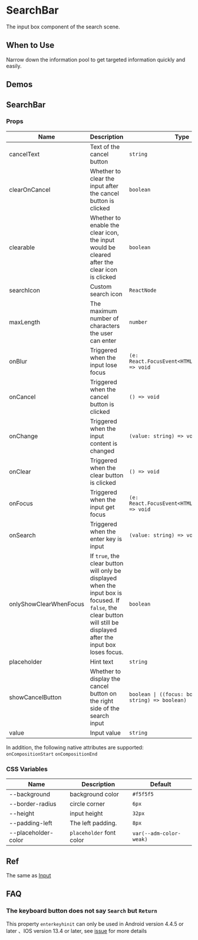 # SearchBar

The input box component of the search scene.

## When to Use

Narrow down the information pool to get targeted information quickly and easily.

## Demos

<code src="./demos/demo1.tsx"></code>

<code src="./demos/demo2.tsx"></code>

## SearchBar

### Props

| Name | Description | Type | Default |
| --- | --- | --- | --- |
| cancelText | Text of the cancel button | `string` | `'取消'` |
| clearOnCancel | Whether to clear the input after the cancel button is clicked | `boolean` | `true` |
| clearable | Whether to enable the clear icon, the input would be cleared after the clear icon is clicked | `boolean` | `true` |
| searchIcon | Custom search icon | `ReactNode` | `<SearchOutline />` |
| maxLength | The maximum number of characters the user can enter | `number` | - |
| onBlur | Triggered when the input lose focus | `(e: React.FocusEvent<HTMLInputElement>) => void` | - |
| onCancel | Triggered when the cancel button is clicked | `() => void` | - |
| onChange | Triggered when the input content is changed | `(value: string) => void` | - |
| onClear | Triggered when the clear button is clicked | `() => void` | - |
| onFocus | Triggered when the input get focus | `(e: React.FocusEvent<HTMLInputElement>) => void` | - |
| onSearch | Triggered when the enter key is input | `(value: string) => void` | - |
| onlyShowClearWhenFocus | If `true`, the clear button will only be displayed when the input box is focused. If `false`, the clear button will still be displayed after the input box loses focus. | `boolean` | `false` |
| placeholder | Hint text | `string` | - |
| showCancelButton | Whether to display the cancel button on the right side of the search input | `boolean \| ((focus: boolean, value: string) => boolean)` | `false` |
| value | Input value | `string` | - |

In addition, the following native attributes are supported: `onCompositionStart` `onCompositionEnd`

### CSS Variables

| Name                | Description              | Default                 |
| ------------------- | ------------------------ | ----------------------- |
| --background        | background color         | `#f5f5f5`               |
| --border-radius     | circle corner            | `6px`                   |
| --height            | input height             | `32px`                  |
| --padding-left      | The left padding.        | `8px`                   |
| --placeholder-color | `placeholder` font color | `var(--adm-color-weak)` |

## Ref

The same as [Input](/components/input)

## FAQ

### The keyboard button does not say `Search` but `Return`

This property `enterkeyhinit` can only be used in Android version 4.4.5 or later 、IOS version 13.4 or later, see [issue](https://github.com/ant-design/ant-design-mobile/issues/5545) for more details
